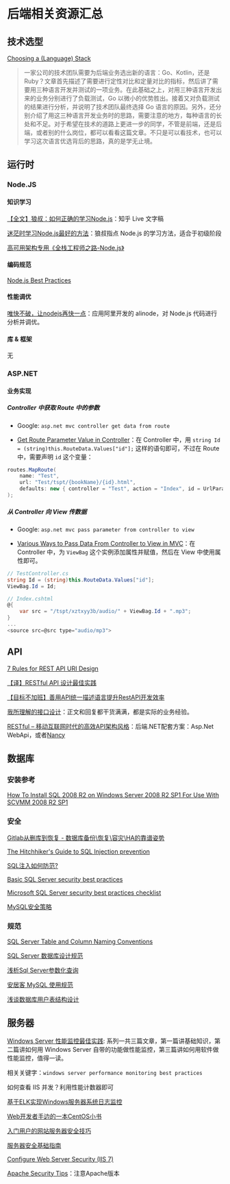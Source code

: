 # 后端相关资源汇总

## 技术选型

[Choosing a (Language) Stack](https://engineering.wework.com/choosing-a-language-stack-cac3726928f6)

> 一家公司的技术团队需要为后端业务选出新的语言：Go、Kotlin，还是 Ruby？文章首先描述了需要进行定性对比和定量对比的指标，然后讲了需要用三种语言开发并测试的一项业务。在此基础之上，对用三种语言开发出来的业务分别进行了负载测试，Go 以微小的优势胜出。接着又对负载测试的结果进行分析，并说明了技术团队最终选择 Go 语言的原因。另外，还分别介绍了用这三种语言开发业务时的思路，需要注意的地方，每种语言的长处和不足。对于希望在技术的道路上更进一步的同学，不管是前端，还是后端，或者别的什么岗位，都可以看看这篇文章。不只是可以看技术，也可以学习这次语言优选背后的思路，真的是学无止境。

## 运行时

### Node.JS

#### 知识学习

[【全文】狼叔：如何正确的学习Node.js](https://cnodejs.org/topic/5ab3166be7b166bb7b9eccf7)：知乎 Live 文字稿

[迷茫时学习Node.js最好的方法](https://cnodejs.org/topic/59c75a3dd7cbefc511964688)：狼叔指点 Node.js 的学习方法，适合于初级阶段

[高可用架构专用《全栈工程师之路-Node.js》](https://github.com/i5ting/nodejs-fullstack)

#### 编码规范

[Node.js Best Practices](https://github.com/i0natan/nodebestpractices)

#### 性能调优

[唯快不破，让nodejs再快一点](https://github.com/alibaba/beidou/blob/master/packages/beidou-docs/articles/node-performance-optimization.md)：应用阿里开发的 alinode，对 Node.js 代码进行分析并调优。

#### 库 & 框架

无

### ASP.NET

#### 业务实现

##### Controller 中获取 Route 中的参数

- Google: `asp.net mvc controller get data from route`

- [Get Route Parameter Value in Controller](https://forums.asp.net/t/1386372.aspx?Get+Route+Parameter+Value+in+Controller)：在 Controller 中，用 `string Id = (string)this.RouteData.Values["id"];` 这样的语句即可，不过在 Route 中，需要声明 `id` 这个变量：

```cs
routes.MapRoute(
    name: "Test",
    url: "Test/tspt/{bookName}/{id}.html",
    defaults: new { controller = "Test", action = "Index", id = UrlParameter.Optional }
);
```

##### 从 Controller 向 View 传数据

- Google: `asp.net mvc pass parameter from controller to view`

- [Various Ways to Pass Data From Controller to View in MVC](http://www.c-sharpcorner.com/UploadFile/abhikumarvatsa/various-ways-to-pass-data-from-controller-to-view-in-mvc/)：在 Controller 中，为 `ViewBag` 这个实例添加属性并赋值，然后在 View 中使用属性即可。

```cs
// TestController.cs
string Id = (string)this.RouteData.Values["id"];
ViewBag.Id = Id;

// Index.cshtml
@{
    var src = "/tspt/xztxyy3b/audio/" + ViewBag.Id + ".mp3";
}
...
<source src=@src type="audio/mp3">
```

## API

[7 Rules for REST API URI Design](http://blog.restcase.com/7-rules-for-rest-api-uri-design/)

[【译】RESTful API 设计最佳实践](https://segmentfault.com/a/1190000011516151)

[【目标不加班】善用API统一描述语言提升RestAPI开发效率](https://segmentfault.com/a/1190000010910896)

[我所理解的接口设计](https://segmentfault.com/a/1190000013703264)：正文和回复都干货满满，都是实际的业务经验。

[RESTful – 移动互联网时代的高效API架构风格](http://www.makmong.com/1009.html)：后端.NET配套方案：Asp.Net WebApi，或者[Nancy](http://nancyfx.org)

## 数据库

### 安装参考

[How To Install SQL 2008 R2 on Windows Server 2008 R2 SP1 For Use With SCVMM 2008 R2 SP1](https://blogs.technet.microsoft.com/danstolts/2011/04/how-to-install-sql-2008-r2-on-windows-server-2008-r2-sp1-for-use-with-scvmm-2008-r2-sp1/)

### 安全

[Gitlab从删库到恢复 - 数据库备份\恢复\容灾\HA的靠谱姿势](https://yq.aliyun.com/articles/69179)

[The Hitchhiker's Guide to SQL Injection prevention](https://phpdelusions.net/sql_injection)

[SQL注入如何防范?](https://segmentfault.com/q/1010000005688399)

[Basic SQL Server security best practices](http://searchsqlserver.techtarget.com/feature/Basic-SQL-Server-security-best-practices)

[Microsoft SQL Server security best practices checklist](http://searchsqlserver.techtarget.com/tip/Microsoft-SQL-Server-security-best-practices-checklist)

[MySQL安全策略](http://imysql.com/2016/03/15/sth-about-mysql-data-security.shtml)

### 规范

[SQL Server Table and Column Naming Conventions](http://www.codeproject.com/Articles/1065295/SQL-Server-Table-and-Column-Naming-Conventions)

[SQL Server 数据库设计规范](http://www.cnblogs.com/chenmh/p/3944116.html)

[浅析Sql Server参数化查询](http://www.cnblogs.com/lzrabbit/archive/2012/04/21/2460978.html)

[安居客 MySQL 使用规范](https://github.com/anjuke/coding-style/blob/master/mysql/mysql-guideline.md)

[浅谈数据库用户表结构设计](http://wpceo.com/user-database-table-design/)

## 服务器

[Windows Server 性能监控最佳实践](https://www.datadoghq.com/blog/monitoring-windows-server-2012/): 系列一共三篇文章，第一篇讲基础知识，第二篇讲如何用 Windows Server 自带的功能做性能监控，第三篇讲如何用软件做性能监控，值得一读。

相关关键字：`windows server performance monitoring best practices`

如何查看 IIS 并发？利用性能计数器即可

[基于ELK实现Windows服务器系统日志监控](https://bbs.huaweicloud.com/blogs/e9dcf82bc39611e7b8317ca23e93a891)

[Web开发者手边的一本CentOS小书](https://array-huang.gitbooks.io/centos-book/content/)

[入门用户的网站服务器安全技巧](https://segmentfault.com/a/1190000004178690)

[服务器安全基础指南](https://segmentfault.com/a/1190000005753282)

[Configure Web Server Security (IIS 7)](https://technet.microsoft.com/en-us/library/cc731278%28v=ws.10%29.aspx?f=255&MSPPError=-2147217396)

[Apache Security Tips](https://httpd.apache.org/docs/2.4/misc/security_tips.html)：注意Apache版本

